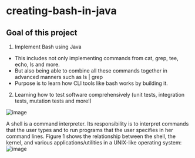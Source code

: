 # creating-bash-in-java
 
## Goal of this project
1. Implement Bash using Java
- This includes not only implementing commands from cat, grep, tee, echo, ls and more.
- But also being able to combine all these commands together in advanced manners such as ls | grep
- Purpose is to learn how CLI tools like bash works by building it.
2. Learning how to test software comprehensively (unit tests, integration tests, mutation tests and more!)

![image](https://github.com/user-attachments/assets/0cc64929-beae-4a68-b210-1064baeb7d1a)


A shell is a command interpreter. Its responsibility is to interpret commands that the user types and to run programs that the user specifies in her command lines. Figure 1 shows the relationship between the shell, the kernel, and various applications/utilities in a UNIX-like operating system:![image](https://github.com/user-attachments/assets/c22c8546-6329-480c-bf3b-f49e587ec598)

